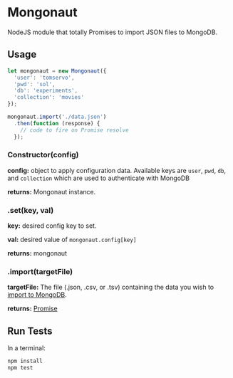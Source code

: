 # Mongonaut
NodeJS module that totally Promises to import JSON files to MongoDB.

## Usage
```javascript
let mongonaut = new Mongonaut({
  'user': 'tomservo',
  'pwd': 'sol',
  'db': 'experiments',
  'collection': 'movies'
});

mongonaut.import('./data.json')
  .then(function (response) {
    // code to fire on Promise resolve
  });
```

### Constructor(config)
**config:** object to apply configuration data. Available keys are `user`, `pwd`, `db`, and `collection` which are used to authenticate with MongoDB

**returns:** Mongonaut instance.

### .set(key, val)
**key:** desired config key to set.

**val:** desired value of `mongonaut.config[key]`

**returns:** mongonaut

### .import(targetFile)
**targetFile:** The file (.json, .csv, or .tsv) containing the data you wish to [import to MongoDB](https://docs.mongodb.org/manual/reference/program/mongoimport/).

**returns:** [Promise](https://developer.mozilla.org/en-US/docs/Web/JavaScript/Reference/Global_Objects/Promise)

## Run Tests
In a terminal:
```javascript
npm install
npm test
```